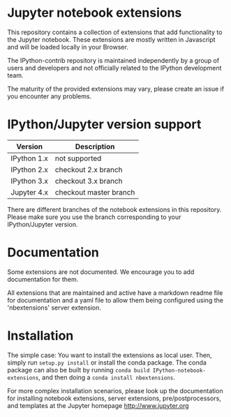 Jupyter notebook extensions
===========================
This repository contains a collection of extensions that add functionality to the Jupyter notebook.
These extensions are mostly written in Javascript and will be loaded locally in your Browser.

The IPython-contrib repository is maintained independently by a group of users and developers and not officially related
 to the IPython development team.

The maturity of the provided extensions may vary, please create an issue if you encounter any problems.

IPython/Jupyter version support
=======================

| Version | Description |
|--------|-------------|
| IPython 1.x    | not supported |
| IPython 2.x    | checkout 2.x branch |
| IPython 3.x    | checkout 3.x branch |
| Jupyter 4.x | checkout master branch |

There are different branches of the notebook extensions in this repository.
Please make sure you use the branch corresponding to your IPython/Jupyter version.

Documentation
=============
Some extensions are not documented. We encourage you to add documentation for them.

All extensions that are maintained and active have a markdown readme file for documentation and a yaml file to
 allow them being configured using the 'nbextensions' server extension.
 
Installation
============

The simple case: You want to install the extensions as local user. Then, simply run `setup.py install` or install
the conda package. The conda package can also be built by running `conda build IPython-notebook-extensions`, 
and then doing a `conda install nbextensions`.

For more complex installation scenarios, please look up the documentation for installing notebook extensions, 
server extensions, pre/postprocessors, and templates at the Jupyter homepage http://www.jupyter.org

